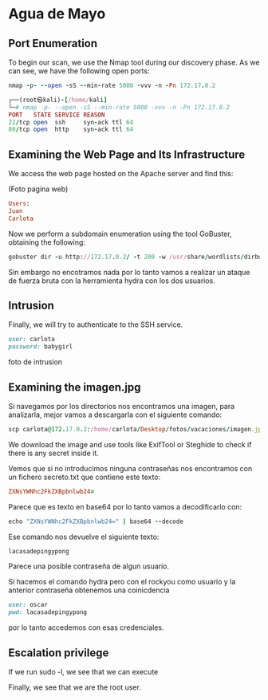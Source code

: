# Agua de Mayo

## Port Enumeration

To begin our scan, we use the Nmap tool  during our discovery phase. As we can see, we have the following open ports:

```ruby
nmap -p- --open -sS --min-rate 5000 -vvv -n -Pn 172.17.0.2
```

```ruby
┌──(root㉿kali)-[/home/kali]
└─# nmap -p- --open -sS --min-rate 5000 -vvv -n -Pn 172.17.0.2  
PORT   STATE SERVICE REASON
22/tcp open  ssh     syn-ack ttl 64
80/tcp open  http    syn-ack ttl 64

```

## Examining the Web Page and Its Infrastructure
We access the web page hosted on the Apache server and find this:

 (Foto pagina web)

```ruby
Users:
Juan
Carlota
```

Now we perform a subdomain enumeration using the tool GoBuster, obtaining the following:

```ruby
gobuster dir -u http://172.17.0.2/ -t 200 -w /usr/share/wordlists/dirbuster/directory-list-2.3-medium.txt -x php,html

```

Sin embargo no encotramos nada por lo tanto vamos a realizar un ataque de fuerza bruta con la herramienta hydra con los dos usuarios.

## Intrusion

Finally, we will try to authenticate to the SSH service.
``` ruby
user: carlota
password: babygirl
```

foto de intrusion


## Examining the imagen.jpg 

 
Si navegamos por los directorios nos encontramos una imagen, para analizarla, mejor vamos a descargarla con el siguiente comando:

```ruby
scp carlota@172.17.0.2:/home/carlota/Desktop/fotos/vacaciones/imagen.jpg /home/kali/Desktop/amor/
```

We download the image and use tools like ExifTool or Steghide to check if there is any secret inside it.

Vemos que si no introducimos ninguna contraseñas nos encontramos con un fichero secreto.txt que contiene este texto:

```ruby
ZXNsYWNhc2FkZXBpbnlwb24=
```

Parece que es texto en base64 por lo tanto vamos a decodificarlo con:

```ruby
echo "ZXNsYWNhc2FkZXBpbnlwb24=" | base64 --decode
```
Ese comando nos devuelve el siguiente texto:

```ruby
lacasadepingypong
```
Parece una posible contraseña de algun usuario.

Si hacemos el comando hydra pero con el rockyou como usuario y la anterior contraseña obtenemos una coinicdencia 
```ruby
user: oscar
pwd: lacasadepingypong
```
por lo tanto accedemos con esas credenciales.

## Escalation privilege


If we run sudo -l, we see that we can execute 



Finally, we see that we are the root user.